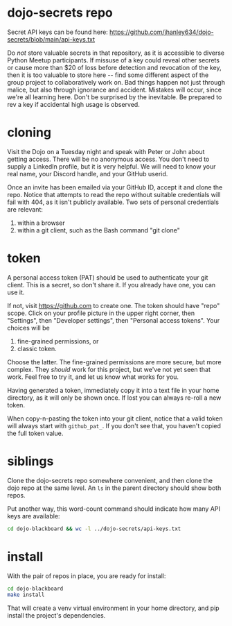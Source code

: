 
# dojo-secrets repo

Secret API keys can be found here:
https://github.com/jhanley634/dojo-secrets/blob/main/api-keys.txt

Do _not_ store valuable secrets in that repository,
as it is accessible to diverse Python Meetup participants.
If missuse of a key could reveal other secrets or cause more than $20 of loss
before detection and revocation of the key, then it is too valuable to store here --
find some different aspect of the group project to collaboratively work on.
Bad things happen not just through malice, but also through ignorance and accident.
Mistakes will occur, since we're all learning here.
Don't be surprised by the inevitable.
Be prepared to rev a key if accidental high usage is observed.

# cloning

Visit the Dojo on a Tuesday night and speak with Peter or John about getting access.
There will be no anonymous access.
You don't need to supply a LinkedIn profile, but it is very helpful.
We will need to know your real name, your Discord handle, and your GitHub userid.

Once an invite has been emailed via your GitHub ID, accept it and clone the repo.
Notice that attempts to read the repo without suitable credentials will fail
with 404, as it isn't publicly available.
Two sets of personal credentials are relevant:

1. within a browser
2. within a git client, such as the Bash command "git clone"

# token

A personal access token (PAT) should be used to authenticate your git client.
This is a secret, so don't share it.
If you already have one, you can use it.

If not, visit https://github.com to create one.
The token should have "repo" scope.
Click on your profile picture in the upper right corner, then "Settings",
then "Developer settings", then "Personal access tokens".
Your choices will be

1. fine-grained permissions, or
2. classic token.

Choose the latter.
The fine-grained permissions are more secure, but more complex.
They _should_ work for this project, but we've not yet seen that work.
Feel free to try it, and let us know what works for you.

Having generated a token, immediately copy it into a text file in your home directory,
as it will only be shown once. If lost you can always re-roll a new token.

When copy-n-pasting the token into your git client,
notice that a valid token  will always start with `github_pat_`.
If you don't see that, you haven't copied the full token value.

# siblings

Clone the dojo-secrets repo somewhere convenient,
and then clone the dojo repo  at the same level.
An `ls` in the parent directory should show both repos.

Put another way, this word-count command should indicate
how many API keys are available:
```bash
cd dojo-blackboard && wc -l ../dojo-secrets/api-keys.txt
```

# install

With the pair of repos in place, you are ready for install:
```bash
cd dojo-blackboard
make install
```
That will create a venv virtual environment in your home directory,
and pip install the project's dependencies.
